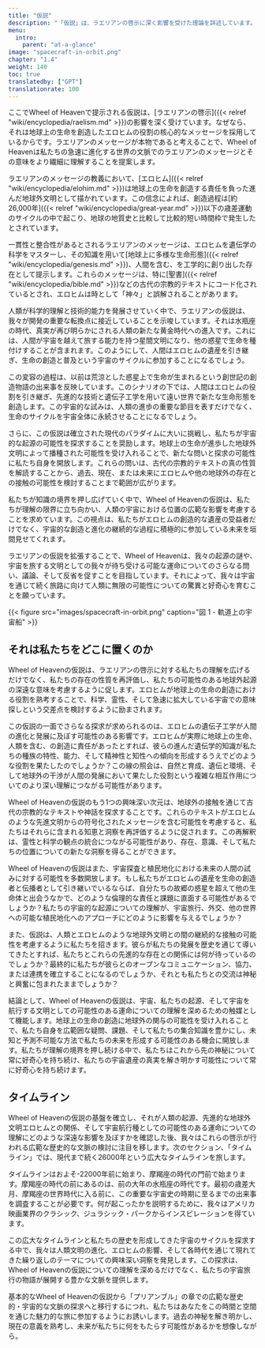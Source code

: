 ```yaml
---
title: "仮説"
description: "「仮説」は、ラエリアンの啓示に深く影響を受けた理論を詳述しています。これは、エロヒムとして知られる高度な宇宙文明が地球上の生命の創造に重要な役割を果たしたという考えを探求します。このウェブサイトは、これらのラエリアンのメッセージに繊細な解釈を提案し、私たちの進化する世界の文脈の中でそれらを考慮します。この仮説は、ウェブサイトの物語の中核を形成し、人類の起源と宇宙におけるその位置を探求する基盤となります。"
menu:
  intro:
    parent: "at-a-glance"
image: "spacecraft-in-orbit.png"
chapter: "1.4"
weight: 140
toc: true
translatedby: ["GPT"]
translationrate: 100
---
```


ここでWheel of Heavenで提示される仮説は、[ラエリアンの啓示]({{< relref "wiki/encyclopedia/raelism.md" >}})の影響を深く受けています。なぜなら、それは地球上の生命を創造したエロヒムの役割の核心的なメッセージを採用しているからです。ラエリアンのメッセージが本物であると考えることで、Wheel of Heavenは私たちの急速に進化する世界の文脈でのラエリアンのメッセージとその意味をより繊細に理解することを提案します。

ラエリアンのメッセージの教義において、[エロヒム]({{< relref "wiki/encyclopedia/elohim.md" >}})は地球上の生命を創造する責任を負った進んだ地球外文明として描かれています。この信念によれば、創造過程は[約26,000年]({{< relref "wiki/encyclopedia/great-year.md" >}})以下の歳差運動のサイクルの中で起こり、地球の地質史と比較して比較的短い時間枠で発生したとされています。

一貫性と整合性があるとされるラエリアンのメッセージは、エロヒムを遺伝学の科学をマスターし、その知識を用いて[地球上に多様な生命形態]({{< relref "wiki/encyclopedia/genesis.md" >}})、人間を含む、を工学的に創り出した存在として提示します。これらのメッセージは、特に[聖書]({{< relref "wiki/encyclopedia/bible.md" >}})などの古代の宗教的テキストにコード化されているとされ、エロヒムは時として「神々」と誤解されることがあります。

人類が科学的理解と技術的能力を発展させていく中で、ラエリアンの仮説は、我々が開発の重要な転換点に接近していることを示唆しています。それは水瓶座の時代、真実が再び明らかにされる人類の新たな黄金時代への進入です。これには、人間が宇宙を越えて旅する能力を持つ星間文明になり、他の惑星で生命を種付けすることが含まれます。このようにして、人間はエロヒムの遺産を引き継ぎ、生命の創造と普及という宇宙のサイクルに参加することになるでしょう。

この変容の過程は、以前は荒涼とした惑星上で生命が生まれるという創世記の創造物語の出来事を反映しています。このシナリオの下では、人間はエロヒムの役割を引き継ぎ、先進的な技術と遺伝子工学を用いて遠い世界で新たな生命形態を創造します。この宇宙的な試みは、人類の進歩の重要な節目を表すだけでなく、生命のサイクルを宇宙全体に永続させることになるでしょう。

さらに、この仮説は確立された現代のパラダイムに大いに挑戦し、私たちが宇宙的な起源の可能性を探求することを奨励します。地球上の生命が進歩した地球外文明によって播種された可能性を受け入れることで、新たな問いと探求の可能性に私たち自身を開放します。これらの問いは、古代の宗教的テキストの真の性質を解読することから、過去、現在、または未来にエロヒムや他の地球外の存在との接触の可能性を検討することまで範囲が広がります。

私たちが知識の境界を押し広げていく中で、Wheel of Heavenの仮説は、私たちが理解の限界に立ち向かい、人類の宇宙における位置の広範な影響を考慮することを求めています。この視点は、私たちがエロヒムの創造的な遺産の受益者だけでなく、宇宙的な創造と進化の継続的な過程に積極的に参加している未来を垣間見せてくれます。

ラエリアンの仮説を拡張することで、Wheel of Heavenは、我々の起源の謎や、宇宙を旅する文明としての我々が待ち受ける可能な運命についてのさらなる問い、議論、そして反省を促すことを目指しています。それによって、我々は宇宙を通じて続く旅路に向けて人類に無限の可能性についての驚異と好奇心を育むことを願っています。

{{< figure src="images/spacecraft-in-orbit.png" caption="図 1 - 軌道上の宇宙船" >}}

## それは私たちをどこに置くのか

Wheel of Heavenの仮説は、ラエリアンの啓示に対する私たちの理解を広げるだけでなく、私たちの存在の性質を再評価し、私たちの可能性のある地球外起源の深遠な意味を考慮するように促します。エロヒムが地球上の生命の創造における役割を熟考することで、科学、霊性、そして急速に拡大している宇宙での意味探しという交差点を検討するように励まされます。

この仮説の一面でさらなる探求が求められるのは、エロヒムの遺伝子工学が人間の進化と発展に及ぼす可能性のある影響です。エロヒムが実際に地球上の生命、人類を含む、の創造に責任があったとすれば、彼らの進んだ遺伝学的知識が私たちの種族の特性、能力、そして精神性と知性への傾向を形成するうえでどのような役割を果たしたのでしょうか？この線の照会は、自然と育成、遺伝と環境、そして地球外の干渉が人間の発展において果たした役割という複雑な相互作用についてのより深い理解につながる可能性があります。

Wheel of Heavenの仮説のもう1つの興味深い次元は、地球外の接触を通じて古代の宗教的なテキストや神話を探求することです。これらのテキストがエロヒムのような先進文明からの符号化されたメッセージを含む可能性を考慮すると、私たちはそれらに含まれる知恵と洞察を再評価するように促されます。この再解釈は、霊性と科学の観点の統合につながる可能性があり、存在、意識、そして私たちの位置についての新たな洞察を得ることができます。

Wheel of Heavenの仮説はまた、宇宙探査と植民地化における未来の人間の試みに対する可能性を多数開放します。もし私たちがエロヒムの遺産を生命の創造者と伝播者として引き継いでいるならば、自分たちの故郷の惑星を超えて他の生命体と出会うなかで、どのような倫理的な責任と課題に直面する可能性があるでしょうか？私たちの宇宙的な起源についての理解が、宇宙旅行、外交、他の世界への可能な植民地化へのアプローチにどのように影響を与えるでしょうか？

また、仮説は、人類とエロヒムのような地球外文明との間の継続的な接触の可能性を考慮するように私たちを招きます。彼らが私たちの発展を歴史を通じて導いてきたとすれば、私たちとこれらの先進的な存在との関係には何が待っているのでしょうか？最終的に私たちが彼らとのオープンなコミュニケーション、協力、または連携を確立することになるのでしょうか、それとも私たちとの交流は神秘と興奮に包まれたままでしょうか？

結論として、Wheel of Heavenの仮説は、宇宙、私たちの起源、そして宇宙を航行する文明としての可能性のある運命についての理解を深めるための触媒として機能します。地球上の生命の創造に地球外の関与の可能性を受け入れることで、私たち自身を広範囲な疑問、課題、そして私たちの集合知識を豊かにし、未知と予測不可能な方法で私たちの未来を形成する可能性のある機会に開放します。私たちが理解の境界を押し続ける中で、私たちはこれから先の神秘について常に好奇心を持ち続け、私たちの宇宙遺産の真実を解き明かす可能性について常に好奇心を持ち続けます。

## タイムライン

Wheel of Heavenの仮説の基盤を確立し、それが人類の起源、先進的な地球外文明エロヒムとの関係、そして宇宙航行種としての可能性のある運命についての理解にどのような深遠な影響を及ぼすかを確認した後、我々はこれらの啓示が行われる広範な歴史的な文脈の検討に注目を移します。次のセクション、「タイムライン」では、現代まで続く26000年という広大なタイムラインを旅します。

タイムラインはおよそ-22000年前に始まり、摩羯座の時代の門前で始まります。摩羯座の時代の前にあるのは、前の大年の水瓶座の時代です。最初の歳差大月、摩羯座の世界時代に入る前に、この重要な宇宙史の時期に至るまでの出来事を調査することが必要です。何が起こったかを説明するために、我々はアメリカ映画業界のクラシック、ジュラシック・パークからインスピレーションを得ています。

この広大なタイムラインと私たちの歴史を形成してきた宇宙のサイクルを探求する中で、我々は人類文明の進化、エロヒムの影響、そして各時代を通じて現れてきた繰り返しのテーマについての興味深い洞察を発見します。この探求は、Wheel of Heavenの仮説についての理解を深めるだけでなく、私たちの宇宙旅行の物語が展開する豊かな文脈を提供します。

基本的なWheel of Heavenの仮説から「プリアンブル」の章での広範な歴史的・宇宙的な文脈の探求へと移行するにつれ、私たちはあなたをこの時間と空間を通じた魅力的な旅に参加するようにお誘いします。過去の神秘を解き明かし、現在の意義を熟考し、未来が私たちに何をもたらす可能性があるかを想像しながら。

